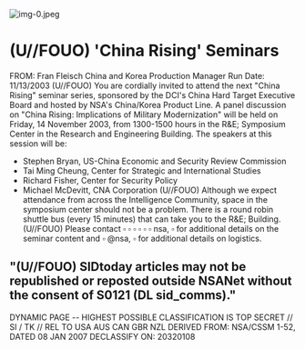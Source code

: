 ![img-0.jpeg](img-0.jpeg)

# (U//FOUO) 'China Rising' Seminars 

FROM: Fran Fleisch
China and Korea Production Manager
Run Date: 11/13/2003
(U//FOUO) You are cordially invited to attend the next "China Rising" seminar series, sponsored by the DCI's China Hard Target Executive Board and hosted by NSA's China/Korea Product Line. A panel discussion on "China Rising: Implications of Military Modernization" will be held on Friday, 14 November 2003, from 1300-1500 hours in the R\&E; Symposium Center in the Research and Engineering Building. The speakers at this session will be:

- Stephen Bryan, US-China Economic and Security Review Commission
- Tai Ming Cheung, Center for Strategic and International Studies
- Richard Fisher, Center for Security Policy
- Michael McDevitt, CNA Corporation
(U//FOUO) Although we expect attendance from across the Intelligence Community, space in the symposium center should not be a problem. There is a round robin shuttle bus (every 15 minutes) that can take you to the R\&E; Building.
(U//FOUO) Please contact $\square$ $\square$ $\square$ $\square$ $\square$ $\square$ nsa, $\square$ for additional details on the seminar content and $\square$ @nsa, $\square$ for additional details on logistics.


## "(U//FOUO) SIDtoday articles may not be republished or reposted outside NSANet without the consent of S0121 (DL sid_comms)."

DYNAMIC PAGE -- HIGHEST POSSIBLE CLASSIFICATION IS TOP SECRET // SI / TK // REL TO USA AUS CAN GBR NZL DERIVED FROM: NSA/CSSM 1-52, DATED 08 JAN 2007 DECLASSIFY ON: 20320108
